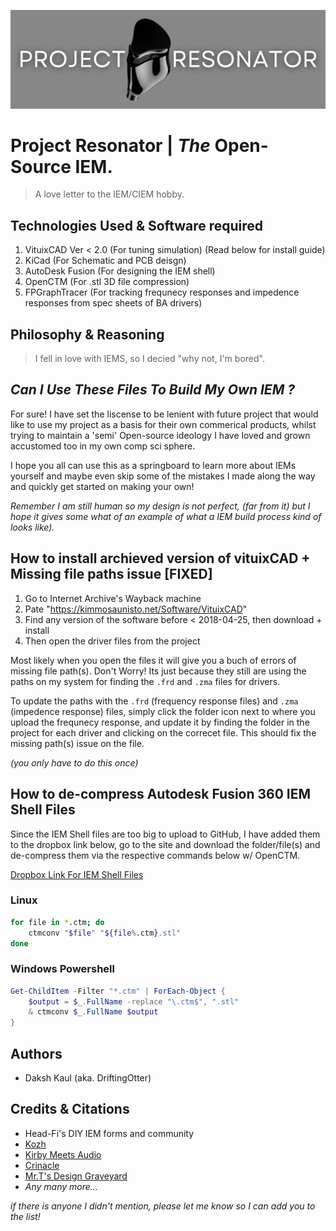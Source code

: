 ![Banner](./GitHub%20Assets/GitHub%20Banner.png)
# __Project Resonator | *The* Open-Source IEM.__

> A love letter to the IEM/CIEM hobby.

## Technologies Used & Software required

1. VituixCAD Ver < 2.0       (For tuning simulation) (Read below for install guide)
2. KiCad            (For Schematic and PCB deisgn)
3. AutoDesk Fusion  (For designing the IEM shell)
5. OpenCTM          (For .stl 3D file compression)
6. FPGraphTracer    (For tracking frequnecy responses and impedence responses from spec sheets of BA drivers)

## Philosophy & Reasoning

> I fell in love with IEMS, so I decied "why not, I'm bored".

## *Can I Use These Files To Build My Own IEM ?*

For sure! I have set the liscense to be lenient with future project that would like to use my project as a basis for their own commerical products, whilst trying to maintain a 'semi' Open-source ideology I have loved and grown accustomed too in my own comp sci sphere.

I hope you all can use this as a springboard to learn more about IEMs yourself and maybe even skip some of the mistakes I made along the way and quickly get started on making your own!

*Remember I am still human so my design is not perfect, (far from it) but I hope it gives some what of an example of what a IEM build process kind of looks like).*

## How to install archieved version of vituixCAD + Missing file paths issue [FIXED]

1. Go to Internet Archive's Wayback machine
2. Pate "https://kimmosaunisto.net/Software/VituixCAD"
3. Find any version of the software before < 2018-04-25, then download + install
4. Then open the driver files from the project

Most likely when you open the files it will give you a buch of errors of missing file path(s). Don't Worry! Its just because they still are using the paths on my system for finding the ```.frd``` and ```.zma``` files for drivers.

To update the paths with the ```.frd``` (frequency response files) and ```.zma``` (impedence response) files, simply click the folder icon next to where you upload the frequnecy response, and update it by finding the folder in the project for each driver and clicking on the correcet file. This should fix the missing path(s) issue on the file. 

*(you only have to do this once)*

## How to de-compress Autodesk Fusion 360 IEM Shell Files

Since the IEM Shell files are too big to upload to GitHub, I have added them to the dropbox link below, go to the site and download the folder/file(s) and de-compress them via the respective commands below w/ OpenCTM.

[Dropbox Link For IEM Shell Files](https://www.dropbox.com/scl/fo/7igmpw1ufs74wjp9bscd1/APTIkM8Hd0Q5tOlSX6-9Vis?rlkey=q3dak7tetpvdot7d4ondi776o&st=a5fo64j4&dl=0)

### Linux
```Bash
for file in *.ctm; do
    ctmconv "$file" "${file%.ctm}.stl"
done
```

### Windows Powershell
```Powershell
Get-ChildItem -Filter "*.ctm" | ForEach-Object {
    $output = $_.FullName -replace "\.ctm$", ".stl"
    & ctmconv $_.FullName $output
}
```

## Authors

- Daksh Kaul (aka. DriftingOtter)

## Credits & Citations
- Head-Fi's DIY IEM forms and community
- [Kozh](https://www.youtube.com/@kozh4013/videos)
- [Kirby Meets Audio](https://youtu.be/QClvPIuW3zI?si=NcwjdGAZriBUcmHE)
- [Crinacle](https://www.youtube.com/watch?v=tCqV3ZRcZ9g&t=1227s)
- [Mr.T's Design Graveyard](https://youtu.be/3FGNw28xBr0?si=LEpJtPCjVtikS_FK)
- *Any many more...*


*if there is anyone I didn't mention, please let me know so I can add you to the list!*
